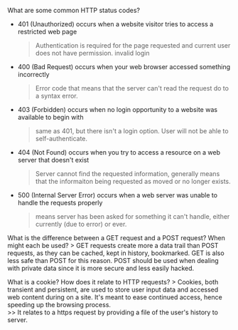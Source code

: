 What are some common HTTP status codes?

* 401 (Unauthorized) occurs when a website visitor tries to access a restricted web page
	> Authentication is required for the page requested and current user does not have permission. 
	> invalid login 
* 400 (Bad Request) occurs when your web browser accessed something incorrectly
	> Error code that means that the server can't read the request do to a syntax error.

* 403 (Forbidden) occurs when no login opportunity to a website was available to begin with
	> same as 401, but there isn't a login option.  User will not be ahle to self-authenticate.

* 404 (Not Found) occurs when you try to access a resource on a web server that doesn't exist
	> Server cannot find the requested information, generally means that the informaiton being requested as moved
	> or no longer exists.

* 500 (Internal Server Error) occurs when a web server was unable to handle the requests properly
	> means server has been asked for something it can't handle, either currently (due to error) or ever.

What is the difference between a GET request and a POST request? When might each be used?
	> GET requests create more a data trail than POST requests, as they can be cached, kept in history, bookmarked. GET is also less safe than POST for this reason. POST should be used when dealing with private data since it is more secure and less easily hacked. 

What is a cookie? How does it relate to HTTP requests?
	> Cookies, both transient and persistent, are used to store user input data and accessed web content during on a site.  It's meant to ease continued access, hence speeding up the browsing process.  
	>> It relates to a https request by providing a file of the user's history to server. 
	
